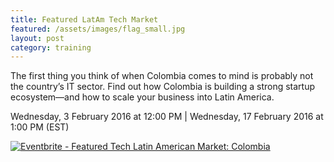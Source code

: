 ```yaml
---
title: Featured LatAm Tech Market
featured: /assets/images/flag_small.jpg
layout: post
category: training
---
```


<p>
The first thing you think of when Colombia comes to mind is probably not the country’s IT sector. Find out how Colombia is building a strong startup ecosystem&mdash;and how to scale your business into Latin America.

</p>
<!--more-->
<p>
Wednesday, 3 February 2016 at 12:00 PM | Wednesday, 17 February 2016 at 1:00 PM (EST) 
</p>
<p>
<a href="http://www.eventbrite.ca/e/featured-tech-latin-american-market-colombia-tickets-20704159699?ref=ebtnebregn" target="_blank"><img src="https://www.eventbrite.ca/custombutton?eid=20704159699" alt="Eventbrite - Featured Tech Latin American Market: Colombia" /></a>
</p>
